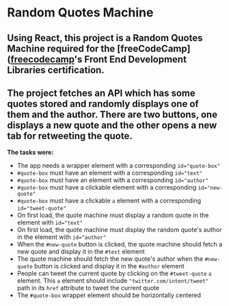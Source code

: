 # Random Quotes Machine

## Using React, this project is a Random Quotes Machine required for the [freeCodeCamp]([freecodecamp](https://www.freecodecamp.org)'s Front End Development Libraries certification.

## The project fetches an API which has some quotes stored and randomly displays one of them and the author. There are two buttons, one displays a new quote and the other opens a new tab for retweeting the quote.

**The tasks were:**
- The app needs a wrapper element with a corresponding `id="quote-box"`
- `#quote-box` must have an element with a corresponding `id="text"`
- `#quote-box` must have an element with a corresponding `id="author"`
- `#quote-box` must have a clickable element with a corresponding `id="new-quote"`
- `#quote-box` must have a clickable `a` element with a corresponding `id="tweet-quote"`
- On first load, the quote machine must display a random quote in the element with `id="text"`
- On first load, the quote machine must display the random quote's author in the element with `id="author"`
- When the `#new-quote` button is clicked, the quote machine should fetch a new quote and display it in the `#text` element
- The quote machine should fetch the new quote's author when the `#new-quote` button is clicked and display it in the `#author` element
- People can tweet the current quote by clicking on the `#tweet-quote` `a` element. This `a` element should include `"twitter.com/intent/tweet"` path in its `href` attribute to tweet the current quote
- The `#quote-box` wrapper element should be horizontally centered
